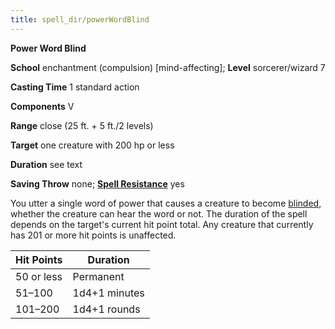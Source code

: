 ```yaml
---
title: spell_dir/powerWordBlind
---
```

 **Power Word Blind**

**School** enchantment (compulsion) [mind-affecting]; **Level** sorcerer/wizard 7

**Casting Time** 1 standard action

**Components** V

**Range** close (25 ft. + 5 ft./2 levels)

**Target** one creature with 200 hp or less

**Duration** see text

**Saving Throw** none; **[Spell Resistance](../glossary#_spell-resistance)** yes

You utter a single word of power that causes a creature to become [blinded](../glossary#_blinded), whether the creature can hear the word or not. The duration of the spell depends on the target's current hit point total. Any creature that currently has 201 or more hit points is unaffected.

| Hit Points | Duration |
| --- | --- |
| 50 or less | Permanent |
| 51–100 | 1d4+1 minutes |
| 101–200 | 1d4+1 rounds |


